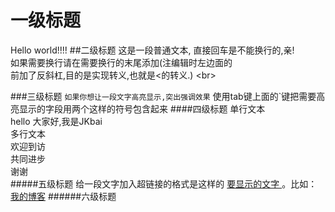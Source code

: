 # 一级标题
Hello world!!!!
##二级标题
这是一段普通文本,
直接回车是不能换行的,亲!<br>
如果需要换行请在需要换行的末尾添加(注编辑时左边面的<br>前加了反斜杠\,目的是实现转义,也就是<的转义.) \<br>

###三级标题
`如果你想让一段文字高亮显示,突出强调效果`
使用tab键上面的`键把需要高亮显示的字段用两个这样的符号包含起来
####四级标题
单行文本<br>
    hello 大家好,我是JKbai<br>
多行文本<br>
    欢迎到访<br>
    共同进步<br>
    谢谢<br>
#####五级标题
给一段文字加入超链接的格式是这样的 [ 要显示的文字 ]( 链接的地址 )。比如：<br>
[我的博客](http://www.cnblogs.com/yinxiao-bai1014/)
######六级标题
